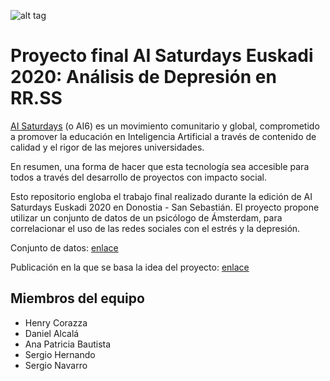 ![alt tag](https://github.com/serNAVARRO7/AISaturdays-depresion-rrss/blob/main/header.png)

# Proyecto final AI Saturdays Euskadi 2020: Análisis de Depresión en RR.SS

[AI Saturdays](https://www.saturdays.ai/) (o AI6) es un movimiento comunitario y global, comprometido a promover la educación en Inteligencia Artificial a través de contenido de calidad y el rigor de las mejores universidades. 

En resumen, una forma de hacer que esta tecnología sea accesible para todos a través del desarrollo de proyectos con impacto social.

Esto repositorio engloba el trabajo final realizado durante la edición de AI Saturdays Euskadi 2020 en Donostia - San Sebastián. El proyecto propone utilizar un conjunto de datos de un psicólogo de Ámsterdam, para correlacionar el uso de las redes sociales con el estrés y la depresión.

Conjunto de datos: [enlace](https://osf.io/czs6y/)

Publicación en la que se basa la idea del proyecto: [enlace](https://openaccess.leidenuniv.nl/bitstream/handle/1887/73951/Aalbers_et_al_2018_T.pdf?sequence=1)


## Miembros del equipo
 - Henry Corazza
 - Daniel Alcalá
 - Ana Patricia Bautista
 - Sergio Hernando
 - Sergio Navarro
